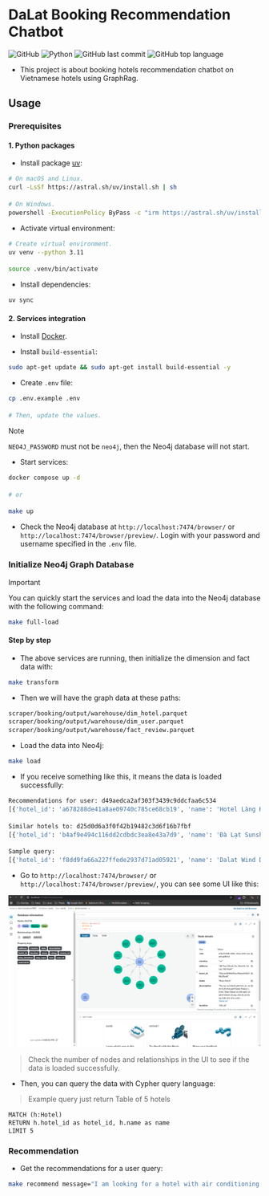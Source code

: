 # DaLat Booking Recommendation Chatbot

![GitHub](https://img.shields.io/github/license/thangbuiq/booking-bot) ![Python](https://img.shields.io/badge/python-3.11-blue) ![GitHub last commit](https://img.shields.io/github/last-commit/thangbuiq/booking-bot) ![GitHub top language](https://img.shields.io/github/languages/top/thangbuiq/booking-bot)

- This project is about booking hotels recommendation chatbot on Vietnamese hotels using GraphRag.

## Usage

### Prerequisites

#### 1. Python packages

- Install package [uv](https://github.com/astral-sh/uv):

```bash
# On macOS and Linux.
curl -LsSf https://astral.sh/uv/install.sh | sh

# On Windows.
powershell -ExecutionPolicy ByPass -c "irm https://astral.sh/uv/install.ps1 | iex"
```

- Activate virtual environment:

```bash
# Create virtual environment.
uv venv --python 3.11

source .venv/bin/activate
```

- Install dependencies:

```bash
uv sync
```

#### 2. Services integration

- Install [Docker](https://docs.docker.com/get-docker/).

- Install `build-essential`:

```bash
sudo apt-get update && sudo apt-get install build-essential -y
```

- Create `.env` file:

```bash
cp .env.example .env

# Then, update the values.
```

> [!NOTE]
> `NEO4J_PASSWORD` must not be `neo4j`, then the Neo4j database will not start.

- Start services:

```bash
docker compose up -d

# or

make up
```

- Check the Neo4j database at `http://localhost:7474/browser/` or `http://localhost:7474/browser/preview/`. Login with your password and username specified in the `.env` file.

### Initialize Neo4j Graph Database

> [!IMPORTANT]
> You can quickly start the services and load the data into the Neo4j database with the following command:
>
> ```bash
> make full-load
> ```

#### Step by step

- The above services are running, then initialize the dimension and fact data with:

```bash
make transform
```

- Then we will have the graph data at these paths:

```bash
scraper/booking/output/warehouse/dim_hotel.parquet
scraper/booking/output/warehouse/dim_user.parquet
scraper/booking/output/warehouse/fact_review.parquet
```

- Load the data into Neo4j:

```bash
make load
```

- If you receive something like this, it means the data is loaded successfully:

```bash
Recommendations for user: d49aedca2af303f3439c9ddcfaa6c534
[{'hotel_id': 'a678288de41a8ae09740c785ce68cb19', 'name': 'Hotel Làng Kò Hơ', 'avg_rating': 10.0, 'review_count': 10}, {'hotel_id': 'b146903aee22801c928654c2e5ea5158', 'name': '296 Cetete - Home in Dalat', 'avg_rating': 10.0, 'review_count': 10}, {'hotel_id': '72229f4f874507f22c2e625ebc969dc8', 'name': 'Tuan Thuy Hotel', 'avg_rating': 10.0, 'review_count': 10}, {'hotel_id': '2a5e2e19df11a5afd54712afdff21502', 'name': 'Khách Sạn Đà Lạt View- Đà Lạt View Hotel', 'avg_rating': 10.0, 'review_count': 10}, {'hotel_id': '48eedf27f35cba1e5948c35be44ffb59', 'name': 'EURO HOUSE', 'avg_rating': 10.0, 'review_count': 10}]

Similar hotels to: d25d0d6a3f0f42b19482c3d6f16b7fbf
[{'hotel_id': 'b4af9e494c116dd2cdbdc3ea8e43a7d9', 'name': 'Đà Lạt Sunshine Garden', 'avg_rating': 10.0, 'review_count': 1, 'common_users': 1}, {'hotel_id': 'e522226e425ec0f82c0f77d389df2e21', 'name': 'NK.Dalat Hotel', 'avg_rating': 10.0, 'review_count': 1, 'common_users': 1}, {'hotel_id': '23bc46575562083fe796854a0f976987', 'name': 'Seven A Hotel', 'avg_rating': 10.0, 'review_count': 1, 'common_users': 1}, {'hotel_id': '7dc015e78f62b21a5616aba5d192aabc', 'name': 'Hostel-John Cafe and Beer', 'avg_rating': 9.0, 'review_count': 1, 'common_users': 1}, {'hotel_id': 'c0770a843f039342865a9dc11277cd2c', 'name': 'Dalat Terrasse Des Roses Villa', 'avg_rating': 9.0, 'review_count': 1, 'common_users': 1}]

Sample query:
[{'hotel_id': 'f8dd9fa66a227ffede2937d71ad05921', 'name': 'Dalat Wind Deluxe Hotel'}, {'hotel_id': 'fb401270b8babc2109a6dea17d1ebba2', 'name': 'Miền Nhiệt Đới 2 Hotel'}, {'hotel_id': '03adc0096493aa76d4e51842f8a15aa8', 'name': 'Raon Dalat'}, {'hotel_id': '9bb7114f0c3873e5398496dd7e140f5e', 'name': 'Royal Palace'}, {'hotel_id': '4a23f6c840d5b9f8d9f38fe289418a31', 'name': 'Jolie House'}]
```

- Go to `http://localhost:7474/browser/` or `http://localhost:7474/browser/preview/`, you can see some UI like this:

![neo4j](assets/neo4j.png)

> Check the number of nodes and relationships in the UI to see if the data is loaded successfully.

- Then, you can query the data with Cypher query language:

> Example query just return Table of 5 hotels

```cypher
MATCH (h:Hotel)
RETURN h.hotel_id as hotel_id, h.name as name
LIMIT 5
```

### Recommendation

- Get the recommendations for a user query:

```bash
make recommend message="I am looking for a hotel with air conditioning and TV."
```